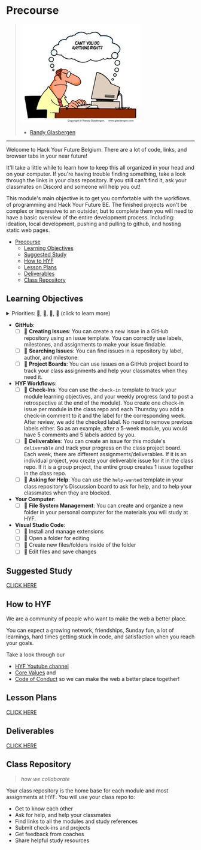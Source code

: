 # Precourse

> ![miscommunication](./assets/cant-you-do-anything-right.jpeg)
>
> - [Randy Glasbergen](https://www.glasbergen.com/)

---

Welcome to Hack Your Future Belgium. There are a lot of code, links, and browser
tabs in your near future!

It'll take a little while to learn how to keep this all organized in your head
and on your computer. If you're having trouble finding something, take a look
through the links in your class repository. If you still can't find it, ask your
classmates on Discord and someone will help you out!

This module's main objective is to get you comfortable with the workflows of
programming and Hack Your Future BE. The finished projects won't be complex
or impressive to an outsider, but to complete them you will need to have a basic
overview of the entire development process. Including: ideation, local
development, pushing and pulling to github, and hosting static web pages.

- [Precourse](#precourse)
  - [Learning Objectives](#learning-objectives)
  - [Suggested Study](#suggested-study)
  - [How to HYF](#how-to-hyf)
  - [Lesson Plans](#lesson-plans)
  - [Deliverables](#deliverables)
  - [Class Repository](#class-repository)

## Learning Objectives

<details>
<summary>Priorities: 🥚, 🐣, 🐥, 🐔 (click to learn more)</summary>
<br>

There is a lot to learn in this module. If you can't master all the material at
once, that's expected! Anything you don't master now will always be waiting for
you to review when you need it. These 4 emoji's will help you prioritize your
study time and to measure your progress:

- 🥚: Understanding this material is required, it covers the base skills you'll
  need for this module and the next. You do not need to finish all of them but
  should feel comfortable that you could with enough time.
- 🐣: You have started all of these exercises and feel you could complete them
  all if you just had more time. It may not be easy for you but with effort you
  can make it through.
- 🐥: You have studied the examples and started some exercises if you had time.
  You should have a big-picture understanding of these concepts/skills, but may
  not be confident completing the exercises.
- 🐔: These concepts or skills are not necessary but are related to this module.
  If you are finished with 🥚, 🐣 and 🐥 you can use the 🐔 exercises to push
  yourself without getting distracted from the module's main objectives.

---

</details>

- **GitHub**:
  - [ ] 🥚 **Creating Issues**: You can create a new issue in a GitHub
        repository using an issue template. You can correctly use labels,
        milestones, and assignments to make your issue findable.
  - [ ] 🥚 **Searching Issues**: You can find issues in a repository by label,
        author, and milestone.
  - [ ] 🥚 **Project Boards**: You can use issues on a GitHub project board to
        track your class assignments and help your classmates when they need it.
- **HYF Workflows**:
  - [ ] 🥚 **Check-Ins**: You can use the `check-in` template to track your
        module learning objectives, and your weekly progress (and to post a
        retrospective at the end of the module). You create one check-in issue
        per module in the class repo and each Thursday you add a check-in
        comment to it and the label for the corresponding week. After review, we
        add the checked label. No need to remove previous labels either. So as
        an example, after a 5-week module, you would have 5 comments and 5
        labels added by you.
  - [ ] 🥚 **Deliverables**: You can create an issue for this module's
        `deliverable` and track your progress on the class project board. Each
        week, there are different assignments/deliverables. If it is an
        individual project, you create your deliverable issue for it in the
        class repo. If it is a group project, the entire group creates 1 issue
        together in the class repo.
  - [ ] 🥚 **Asking for Help**: You can use the `help-wanted` template in your
        class repository's Discussion board to ask for help, and to help your
        classmates when they are blocked.
- **Your Computer**:
  - [ ] 🥚 **File System Management**: You can create and organize a new folder
        in your personal computer for the materials you will study at HYF.
- **Visual Studio Code**:
  - [ ] 🥚 Install and manage extensions
  - [ ] 🥚 Open a folder for editing
  - [ ] 🥚 Create new files/folders inside of the folder
  - [ ] 🥚 Edit files and save changes

## Suggested Study

[CLICK HERE](./suggested-study.md)

## How to HYF

We are a community of people who want to make the web a better place.

You can expect a growing network, friendships, Sunday fun, a lot of learnings,
hard times getting stuck in code, and satisfaction when you reach your goals.

Take a look through our

- [HYF Youtube channel](https://www.youtube.com/@HYF-BE)
- [Core Values](https://home.hackyourfuture.be/core-values) and
- [Code of Conduct](https://home.hackyourfuture.be/code-of-conduct) so we can make
the web a better place together!

## Lesson Plans

[CLICK HERE](./lesson-plans/README.md)

## Deliverables

[CLICK HERE](./deliverables/README.md)

## Class Repository

> _how we collaborate_

Your class repository is the home base for each module and most assignments at
HYF. You will use your class repo to:

- Get to know each other
- Ask for help, and help your classmates
- Find links to all the modules and study references
- Submit check-ins and projects
- Get feedback from coaches
- Share helpful study resources
